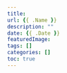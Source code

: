 ```yaml
---
title: 
url: {{ .Name }}
description: ""
date: {{ .Date }}
featuredImage: 
tags: []
categories: []
toc: true
---
```

